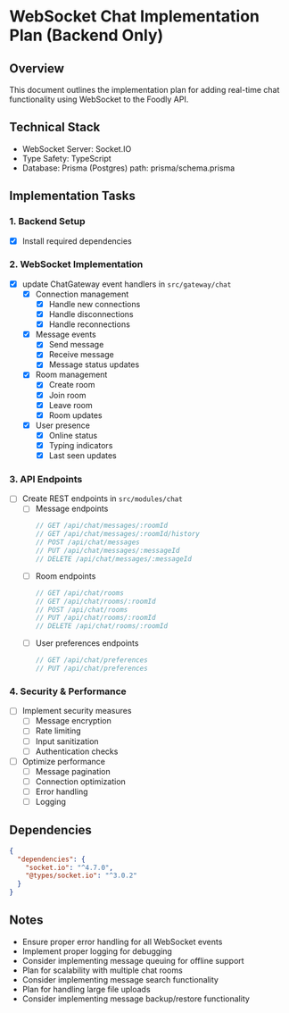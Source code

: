 # WebSocket Chat Implementation Plan (Backend Only)

## Overview

This document outlines the implementation plan for adding real-time chat functionality using WebSocket to the Foodly API.

## Technical Stack

- WebSocket Server: Socket.IO
- Type Safety: TypeScript
- Database: Prisma (Postgres) path: prisma/schema.prisma

## Implementation Tasks

### 1. Backend Setup

- [x] Install required dependencies

### 2. WebSocket Implementation

- [x] update  ChatGateway event handlers in `src/gateway/chat`
  - [x] Connection management
    - [x] Handle new connections
    - [x] Handle disconnections
    - [x] Handle reconnections
  - [x] Message events
    - [x] Send message
    - [x] Receive message
    - [x] Message status updates
  - [x] Room management
    - [x] Create room
    - [x] Join room
    - [x] Leave room
    - [x] Room updates
  - [x] User presence
    - [x] Online status
    - [x] Typing indicators
    - [x] Last seen updates

### 3. API Endpoints

- [ ] Create REST endpoints in `src/modules/chat`
  - [ ] Message endpoints
    ```typescript
    // GET /api/chat/messages/:roomId
    // GET /api/chat/messages/:roomId/history
    // POST /api/chat/messages
    // PUT /api/chat/messages/:messageId
    // DELETE /api/chat/messages/:messageId
    ```
  - [ ] Room endpoints
    ```typescript
    // GET /api/chat/rooms
    // GET /api/chat/rooms/:roomId
    // POST /api/chat/rooms
    // PUT /api/chat/rooms/:roomId
    // DELETE /api/chat/rooms/:roomId
    ```
  - [ ] User preferences endpoints
    ```typescript
    // GET /api/chat/preferences
    // PUT /api/chat/preferences
    ```

### 4. Security & Performance

- [ ] Implement security measures
  - [ ] Message encryption
  - [ ] Rate limiting
  - [ ] Input sanitization
  - [ ] Authentication checks
- [ ] Optimize performance
  - [ ] Message pagination
  - [ ] Connection optimization
  - [ ] Error handling
  - [ ] Logging

## Dependencies

```json
{
  "dependencies": {
    "socket.io": "^4.7.0",
    "@types/socket.io": "^3.0.2"
  }
}
```

## Notes

- Ensure proper error handling for all WebSocket events
- Implement proper logging for debugging
- Consider implementing message queuing for offline support
- Plan for scalability with multiple chat rooms
- Consider implementing message search functionality
- Plan for handling large file uploads
- Consider implementing message backup/restore functionality
